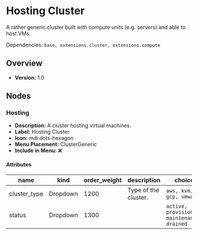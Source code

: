 # Hosting Cluster

A rather generic cluster built with compute units (e.g. servers) and able to host VMs.

Dependencies: `base, extensions.cluster, extensions.compute`

## Overview

- **Version:** 1.0

## Nodes

### Hosting

- **Description:** A cluster hosting virtual machines.
- **Label:** Hosting Cluster
- **Icon:** mdi:dots-hexagon
- **Menu Placement:** ClusterGeneric
- **Include in Menu:** ❌

#### Attributes

| name | kind | order_weight | description | choices | optional |
| ---- | ---- | ------------ | ----------- | ------- | -------- |
| cluster_type | Dropdown | 1200 | Type of the cluster. | `aws, kvm, gcp, vmware` |  |
| status | Dropdown | 1300 |  | `active, provisioning, maintenance, drained` | False |
